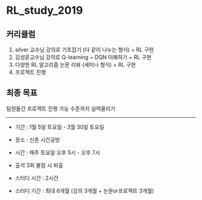 # RL_study_2019

## 커리큘럼
1. silver 교수님 강의로 기초잡기 (다 같이 나누는 형식) + RL 구현
2. 김성훈교수님 강의로 Q-learning ~ DQN 이해하기 + RL 구현
2. 다양한 RL 알고리즘 논문 리뷰 (세미나 형식) + RL 구현
3. 프로젝트 진행

## 최종 목표
팀원들간 프로젝트 진행 가능 수준까지 실력올리기

--------------------------------

* 기간 : 1월 5일 토요일 - 3월 30일 토요일  
* 장소 : 신촌 시간공방
* 시간 : 매주 토요일 오후 5시 - 오후 7시

* 출석 3회 불참 시 퇴출

* 스터디 시간 : 2시간
* 스터디 기간 : 최대 6개월 (강의 3개월 + 논문or프로젝트 3개월)
